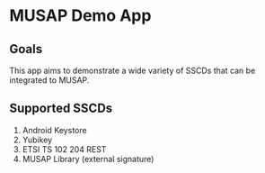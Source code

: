 # MUSAP Demo App

## Goals

This app aims to demonstrate a wide variety of SSCDs that can be integrated to MUSAP.

## Supported SSCDs

1. Android Keystore
2. Yubikey
3. ETSI TS 102 204 REST
4. MUSAP Library (external signature)
